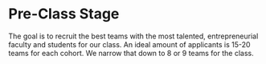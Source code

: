 # Pre-Class Stage

The goal is to recruit the best teams with the most talented, entrepreneurial faculty and students for our class. An ideal amount of applicants is 15-20 teams for each cohort. We narrow that down to 8 or 9 teams for the class.
